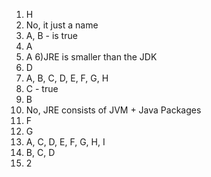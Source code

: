 1) H 
2) No, it just a name
3) A, B - is true
4) A
5) A
6)JRE is smaller than the JDK
7) D
8) A, B, C, D, E, F, G, H
9) C - true
10) B 
11) No, JRE consists of JVM + Java Packages
12) F
13) G
14) A, C, D, E, F, G, H, I
15) B, C, D
16) 2
